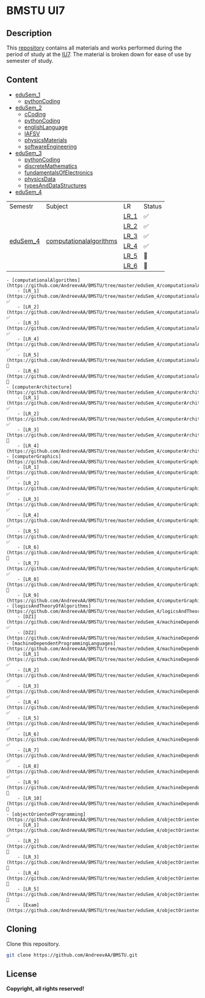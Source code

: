 # BMSTU UI7
## Description
This [repository](https://github.com/AndreevAA/BMSTU) contains all materials and works performed during the period of study at the [IU7](http://iu7.bmstu.ru/). The material is broken down for ease of use by semester of study.
## Content
- [eduSem_1](https://github.com/AndreevAA/BMSTU/tree/master/eduSem_1)
    - [pythonCoding](https://github.com/AndreevAA/BMSTU/tree/master/eduSem_1/pythonCoding)
- [eduSem_2](https://github.com/AndreevAA/BMSTU/tree/master/eduSem_2)
    - [cCoding](https://github.com/AndreevAA/BMSTU/tree/master/eduSem_2/cCoding)
    - [pythonCoding](https://github.com/AndreevAA/BMSTU/tree/master/eduSem_2/pythonCoding)
    - [englishLanguage](https://github.com/AndreevAA/BMSTU/tree/master/eduSem_2/englishLanguage)
    - [lAFSV](https://github.com/AndreevAA/BMSTU/tree/master/eduSem_2/lAFSV)
    - [physicsMaterials](https://github.com/AndreevAA/BMSTU/tree/master/eduSem_2/physicsMaterials)
    - [softwareEngineering](https://github.com/AndreevAA/BMSTU/tree/master/eduSem_2/softwareEngineering)
- [eduSem_3](https://github.com/AndreevAA/BMSTU/tree/master/eduSem_3)
    - [pythonCoding](https://github.com/AndreevAA/BMSTU/tree/master/eduSem_3/pythonCoding)
    - [discreteMathematics](https://github.com/AndreevAA/BMSTU/tree/master/eduSem_3/discreteMathematics)
    - [fundamentalsOfElectronics](https://github.com/AndreevAA/BMSTU/tree/master/eduSem_3/fundamentalsOfElectronics)
    - [physicsData](https://github.com/AndreevAA/BMSTU/tree/master/eduSem_3/physicsData)
    - [typesAndDataStructures](https://github.com/AndreevAA/BMSTU/tree/master/eduSem_3/typesAndDataStructures)
- [eduSem_4](https://github.com/AndreevAA/BMSTU/tree/master/eduSem_4)
<table>
    <tr>
        <td>Semestr</td>
        <td>Subject</td>
        <td>LR</td>
        <td>Status</td>
    </tr>
    <tr>
        <td rowspan="6"><a href="https://github.com/andreevaa/bmstu/tree/master/edusem_4/">eduSem_4</a></td>
        <td rowspan="6"><a href="https://github.com/andreevaa/bmstu/tree/master/edusem_4/computationalalgorithms">computationalalgorithms </a></td>
        <td><a href="https://github.com/andreevaa/bmstu/tree/master/edusem_4/computationalalgorithms/LR_1">LR_1</a></td>
        <td>✅</td>
    </tr>
    <tr>
        <td><a href="https://github.com/andreevaa/bmstu/tree/master/edusem_4/computationalalgorithms/LR_2">LR_2</a></td>
        <td>✅</td>
    </tr>
    <tr>
        <td><a href="https://github.com/andreevaa/bmstu/tree/master/edusem_4/computationalalgorithms/LR_3">LR_3</a></td>
        <td>✅</td>
    </tr>
    <tr>
        <td><a href="https://github.com/andreevaa/bmstu/tree/master/edusem_4/computationalalgorithms/LR_4">LR_4</a></td>
        <td>✅</td>
    </tr>
    <tr>
        <td><a href="https://github.com/andreevaa/bmstu/tree/master/edusem_4/computationalalgorithms/LR_5">LR_5</a></td>
        <td>🔄</td>
    </tr>
    <tr>
        <td><a href="https://github.com/andreevaa/bmstu/tree/master/edusem_4/computationalalgorithms/LR_6">LR_6</a></td>
        <td>🔄</td>
    </tr>
</table>

    - [computationalAlgorithms](https://github.com/AndreevAA/BMSTU/tree/master/eduSem_4/computationalAlgorithms)
        - [LR_1](https://github.com/AndreevAA/BMSTU/tree/master/eduSem_4/computationalAlgorithms/LR_1) ✅
        - [LR_2](https://github.com/AndreevAA/BMSTU/tree/master/eduSem_4/computationalAlgorithms/LR_2) ✅
        - [LR_3](https://github.com/AndreevAA/BMSTU/tree/master/eduSem_4/computationalAlgorithms/LR_3) ✅
        - [LR_4](https://github.com/AndreevAA/BMSTU/tree/master/eduSem_4/computationalAlgorithms/LR_4) ✅
        - [LR_5](https://github.com/AndreevAA/BMSTU/tree/master/eduSem_4/computationalAlgorithms/LR_5) 🔄
        - [LR_6](https://github.com/AndreevAA/BMSTU/tree/master/eduSem_4/computationalAlgorithms/LR_6) 🔄
    - [computerArchitecture](https://github.com/AndreevAA/BMSTU/tree/master/eduSem_4/computerArchitecture)
        - [LR_1](https://github.com/AndreevAA/BMSTU/tree/master/eduSem_4/computerArchitecture/LR_1) ✅
        - [LR_2](https://github.com/AndreevAA/BMSTU/tree/master/eduSem_4/computerArchitecture/LR_2) ✅
        - [LR_3](https://github.com/AndreevAA/BMSTU/tree/master/eduSem_4/computerArchitecture/LR_3) 🔄
        - [LR_4](https://github.com/AndreevAA/BMSTU/tree/master/eduSem_4/computerArchitecture/LR_4) 
    - [computerGraphics](https://github.com/AndreevAA/BMSTU/tree/master/eduSem_4/computerGraphics)
        - [LR_1](https://github.com/AndreevAA/BMSTU/tree/master/eduSem_4/computerGraphics/LR_1) ✅
        - [LR_2](https://github.com/AndreevAA/BMSTU/tree/master/eduSem_4/computerGraphics/LR_2) ✅
        - [LR_3](https://github.com/AndreevAA/BMSTU/tree/master/eduSem_4/computerGraphics/LR_3) ✅
        - [LR_4](https://github.com/AndreevAA/BMSTU/tree/master/eduSem_4/computerGraphics/LR_4) ✅
        - [LR_5](https://github.com/AndreevAA/BMSTU/tree/master/eduSem_4/computerGraphics/LR_5) ✅
        - [LR_6](https://github.com/AndreevAA/BMSTU/tree/master/eduSem_4/computerGraphics/LR_6) 🔄
        - [LR_7](https://github.com/AndreevAA/BMSTU/tree/master/eduSem_4/computerGraphics/LR_7) ✅
        - [LR_8](https://github.com/AndreevAA/BMSTU/tree/master/eduSem_4/computerGraphics/LR_8) 🔄
        - [LR_9](https://github.com/AndreevAA/BMSTU/tree/master/eduSem_4/computerGraphics/LR_9)
    - [logicsAndTheoryOfAlgorithms](https://github.com/AndreevAA/BMSTU/tree/master/eduSem_4/logicsAndTheoryOfAlgorithms)
        - [DZ1](https://github.com/AndreevAA/BMSTU/tree/master/eduSem_4/machineDependentProgrammingLanguages/DZ1) ✅
        - [DZ2](https://github.com/AndreevAA/BMSTU/tree/master/eduSem_4/machineDependentProgrammingLanguages/DZ1)
    - [machineDependentProgrammingLanguages](https://github.com/AndreevAA/BMSTU/tree/master/eduSem_4/machineDependentProgrammingLanguages)
        - [LR_1](https://github.com/AndreevAA/BMSTU/tree/master/eduSem_4/machineDependentProgrammingLanguages/LR_1) ✅
        - [LR_2](https://github.com/AndreevAA/BMSTU/tree/master/eduSem_4/machineDependentProgrammingLanguages/LR_2) ✅
        - [LR_3](https://github.com/AndreevAA/BMSTU/tree/master/eduSem_4/machineDependentProgrammingLanguages/LR_3) ✅
        - [LR_4](https://github.com/AndreevAA/BMSTU/tree/master/eduSem_4/machineDependentProgrammingLanguages/LR_4) ✅
        - [LR_5](https://github.com/AndreevAA/BMSTU/tree/master/eduSem_4/machineDependentProgrammingLanguages/LR_5) ✅
        - [LR_6](https://github.com/AndreevAA/BMSTU/tree/master/eduSem_4/machineDependentProgrammingLanguages/LR_6) ✅
        - [LR_7](https://github.com/AndreevAA/BMSTU/tree/master/eduSem_4/machineDependentProgrammingLanguages/LR_7) ✅
        - [LR_8](https://github.com/AndreevAA/BMSTU/tree/master/eduSem_4/machineDependentProgrammingLanguages/LR_8) ✅
        - [LR_9](https://github.com/AndreevAA/BMSTU/tree/master/eduSem_4/machineDependentProgrammingLanguages/LR_9) 🔄
        - [LR_10](https://github.com/AndreevAA/BMSTU/tree/master/eduSem_4/machineDependentProgrammingLanguages/LR_10) 🔄
    - [objectOrientedProgramming](https://github.com/AndreevAA/BMSTU/tree/master/eduSem_4/objectOrientedProgramming)
        - [LR_1](https://github.com/AndreevAA/BMSTU/tree/master/eduSem_4/objectOrientedProgramming/LR_1) ✅
        - [LR_2](https://github.com/AndreevAA/BMSTU/tree/master/eduSem_4/objectOrientedProgramming/LR_2) 🔄
        - [LR_3](https://github.com/AndreevAA/BMSTU/tree/master/eduSem_4/objectOrientedProgramming/LR_3) 🔄
        - [LR_4](https://github.com/AndreevAA/BMSTU/tree/master/eduSem_4/objectOrientedProgramming/LR_4) 🔄
        - [LR_5](https://github.com/AndreevAA/BMSTU/tree/master/eduSem_4/objectOrientedProgramming/LR_5) 🔄
        - [Exam](https://github.com/AndreevAA/BMSTU/tree/master/eduSem_4/objectOrientedProgramming/Exam)

## Cloning
Clone this repository.

```sh
git clone https://github.com/AndreevAA/BMSTU.git
```
## License
**Copyright, all rights reserved!**

